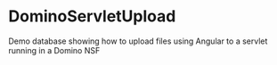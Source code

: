 # DominoServletUpload
Demo database showing how to upload files using Angular to a servlet running in a Domino NSF
